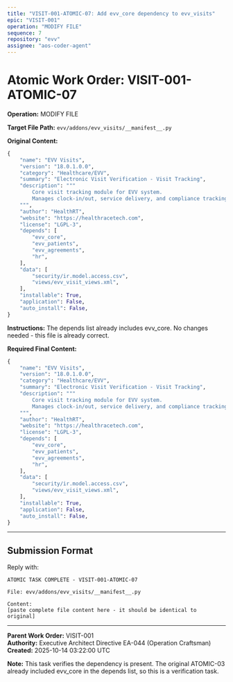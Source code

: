 ```yaml
---
title: "VISIT-001-ATOMIC-07: Add evv_core dependency to evv_visits"
epic: "VISIT-001"
operation: "MODIFY FILE"
sequence: 7
repository: "evv"
assignee: "aos-coder-agent"
---
```


# Atomic Work Order: VISIT-001-ATOMIC-07

**Operation:** MODIFY FILE

**Target File Path:** `evv/addons/evv_visits/__manifest__.py`

**Original Content:**
```python
{
    "name": "EVV Visits",
    "version": "18.0.1.0.0",
    "category": "Healthcare/EVV",
    "summary": "Electronic Visit Verification - Visit Tracking",
    "description": """
        Core visit tracking module for EVV system.
        Manages clock-in/out, service delivery, and compliance tracking.
    """,
    "author": "HealthRT",
    "website": "https://healthracetech.com",
    "license": "LGPL-3",
    "depends": [
        "evv_core",
        "evv_patients",
        "evv_agreements",
        "hr",
    ],
    "data": [
        "security/ir.model.access.csv",
        "views/evv_visit_views.xml",
    ],
    "installable": True,
    "application": False,
    "auto_install": False,
}
```

**Instructions:**
The depends list already includes evv_core. No changes needed - this file is already correct.

**Required Final Content:**
```python
{
    "name": "EVV Visits",
    "version": "18.0.1.0.0",
    "category": "Healthcare/EVV",
    "summary": "Electronic Visit Verification - Visit Tracking",
    "description": """
        Core visit tracking module for EVV system.
        Manages clock-in/out, service delivery, and compliance tracking.
    """,
    "author": "HealthRT",
    "website": "https://healthracetech.com",
    "license": "LGPL-3",
    "depends": [
        "evv_core",
        "evv_patients",
        "evv_agreements",
        "hr",
    ],
    "data": [
        "security/ir.model.access.csv",
        "views/evv_visit_views.xml",
    ],
    "installable": True,
    "application": False,
    "auto_install": False,
}
```

---

## Submission Format

Reply with:
```
ATOMIC TASK COMPLETE - VISIT-001-ATOMIC-07

File: evv/addons/evv_visits/__manifest__.py

Content:
[paste complete file content here - it should be identical to original]
```

---

**Parent Work Order:** VISIT-001  
**Authority:** Executive Architect Directive EA-044 (Operation Craftsman)  
**Created:** 2025-10-14 03:22:00 UTC

**Note:** This task verifies the dependency is present. The original ATOMIC-03 already included evv_core in the depends list, so this is a verification task.

